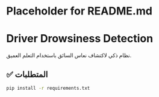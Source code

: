 # Placeholder for README.md
# Driver Drowsiness Detection

نظام ذكي لاكتشاف نعاس السائق باستخدام التعلم العميق.

## ✅ المتطلبات

```bash
pip install -r requirements.txt
